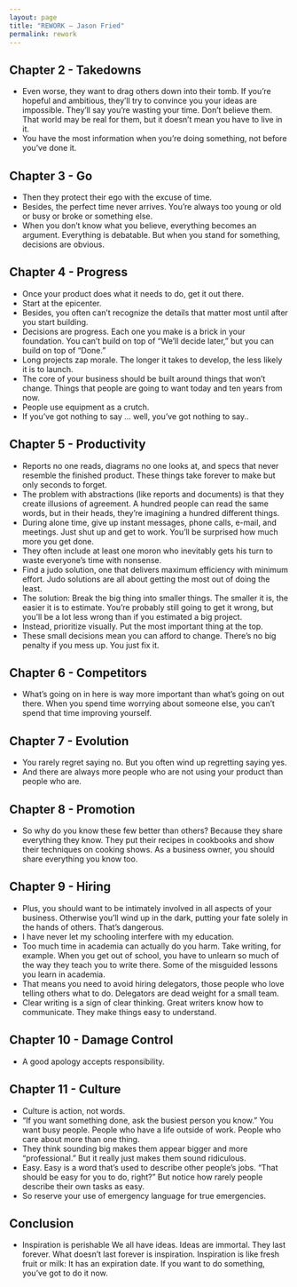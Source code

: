 ```yaml
---
layout: page
title: "REWORK — Jason Fried"
permalink: rework
---
```


## Chapter 2 - Takedowns

- Even worse, they want to drag others down into their tomb. If you’re hopeful and ambitious, they’ll try to convince you your ideas are impossible. They’ll say you’re wasting your time. Don’t believe them. That world may be real for them, but it doesn’t mean you have to live in it.
- You have the most information when you’re doing something, not before you’ve done it.

## Chapter 3 - Go

- Then they protect their ego with the excuse of time.
- Besides, the perfect time never arrives. You’re always too young or old or busy or broke or something else.
- When you don’t know what you believe, everything becomes an argument. Everything is debatable. But when you stand for something, decisions are obvious.

## Chapter 4 - Progress

- Once your product does what it needs to do, get it out there.
- Start at the epicenter.
- Besides, you often can’t recognize the details that matter most until after you start building.
- Decisions are progress. Each one you make is a brick in your foundation. You can’t build on top of “We’ll decide later,” but you can build on top of “Done.”
- Long projects zap morale. The longer it takes to develop, the less likely it is to launch.
- The core of your business should be built around things that won’t change. Things that people are going to want today and ten years from now.
- People use equipment as a crutch.
- If you’ve got nothing to say … well, you’ve got nothing to say..

## Chapter 5 - Productivity

- Reports no one reads, diagrams no one looks at, and specs that never resemble the finished product. These things take forever to make but only seconds to forget.
- The problem with abstractions (like reports and documents) is that they create illusions of agreement. A hundred people can read the same words, but in their heads, they’re imagining a hundred different things.
- During alone time, give up instant messages, phone calls, e-mail, and meetings. Just shut up and get to work. You’ll be surprised how much more you get done.
- They often include at least one moron who inevitably gets his turn to waste everyone’s time with nonsense.
- Find a judo solution, one that delivers maximum efficiency with minimum effort. Judo solutions are all about getting the most out of doing the least.
- The solution: Break the big thing into smaller things. The smaller it is, the easier it is to estimate. You’re probably still going to get it wrong, but you’ll be a lot less wrong than if you estimated a big project.
- Instead, prioritize visually. Put the most important thing at the top.
- These small decisions mean you can afford to change. There’s no big penalty if you mess up. You just fix it.

## Chapter 6 - Competitors

- What’s going on in here is way more important than what’s going on out there. When you spend time worrying about someone else, you can’t spend that time improving yourself.

## Chapter 7 - Evolution

- You rarely regret saying no. But you often wind up regretting saying yes.
- And there are always more people who are not using your product than people who are.

## Chapter 8 - Promotion

- So why do you know these few better than others? Because they share everything they know. They put their recipes in cookbooks and show their techniques on cooking shows. As a business owner, you should share everything you know too.

## Chapter 9 - Hiring

- Plus, you should want to be intimately involved in all aspects of your business. Otherwise you’ll wind up in the dark, putting your fate solely in the hands of others. That’s dangerous.
- I have never let my schooling interfere with my education.
- Too much time in academia can actually do you harm. Take writing, for example. When you get out of school, you have to unlearn so much of the way they teach you to write there. Some of the misguided lessons you learn in academia.
- That means you need to avoid hiring delegators, those people who love telling others what to do. Delegators are dead weight for a small team.
- Clear writing is a sign of clear thinking. Great writers know how to communicate. They make things easy to understand.

## Chapter 10 - Damage Control

- A good apology accepts responsibility.

## Chapter 11 - Culture

- Culture is action, not words.
- “If you want something done, ask the busiest person you know.” You want busy people. People who have a life outside of work. People who care about more than one thing.
- They think sounding big makes them appear bigger and more “professional.” But it really just makes them sound ridiculous.
- Easy. Easy is a word that’s used to describe other people’s jobs. “That should be easy for you to do, right?” But notice how rarely people describe their own tasks as easy.
- So reserve your use of emergency language for true emergencies.

## Conclusion

- Inspiration is perishable We all have ideas. Ideas are immortal. They last forever. What doesn’t last forever is inspiration. Inspiration is like fresh fruit or milk: It has an expiration date. If you want to do something, you’ve got to do it now.

